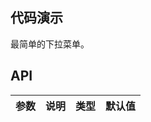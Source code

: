 

## 代码演示

<div class="grid-x grid-margin-x">
  <div class="medium-6 large-6 cell">
    <nc-example>
      <nc-example-showcase>
        <example-breadcrumbs-basic></example-breadcrumbs-basic>
      </nc-example-showcase>
      <nc-example-legend title="基本">最简单的下拉菜单。</nc-example-legend>
      <nc-example-code [code]="basicCode"></nc-example-code>
    </nc-example>
  </div>
</div>


## API

| 参数 | 说明 | 类型 | 默认值 |
| --- | --- | --- | --- |
